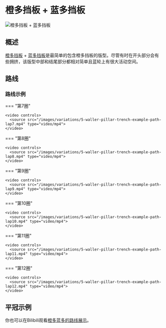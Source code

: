 # 橙多挡板 + 蓝多挡板

![橙多挡板 + 蓝多挡板](../images/variations/5-waller-pillar-trench.jpg)

## 概述

[橙多挡板](../rolls/5-waller.zh.md) + [蓝多挡板](../rolls/pillar-trench.zh.md)是最简单的包含橙多挡板的版型。尽管有时在开头部分会有些拥挤，该版型中部和结尾部分都相对简单且蓝轮上有很大活动空间。

## 路线

### 路线示例

=== "第7圈"

    <video controls>
      <source src="/images/variations/5-waller-pillar-trench-example-path-lap7.mp4" type="video/mp4">
    </video>

=== "第8圈"

    <video controls>
      <source src="/images/variations/5-waller-pillar-trench-example-path-lap8.mp4" type="video/mp4">
    </video>

=== "第9圈"

    <video controls>
      <source src="/images/variations/5-waller-pillar-trench-example-path-lap9.mp4" type="video/mp4">
    </video>

=== "第10圈"

    <video controls>
      <source src="/images/variations/5-waller-pillar-trench-example-path-lap10.mp4" type="video/mp4">
    </video>

=== "第11圈"

    <video controls>
      <source src="/images/variations/5-waller-pillar-trench-example-path-lap11.mp4" type="video/mp4">
    </video>

=== "第12圈"

    <video controls>
      <source src="/images/variations/5-waller-pillar-trench-example-path-lap12.mp4" type="video/mp4">
    </video>

## 平冠示例

你也可以在Bilibili观看[橙多蓝多的路线展示](https://www.bilibili.com/video/BV1PB4y1i7fh?p=4)。
